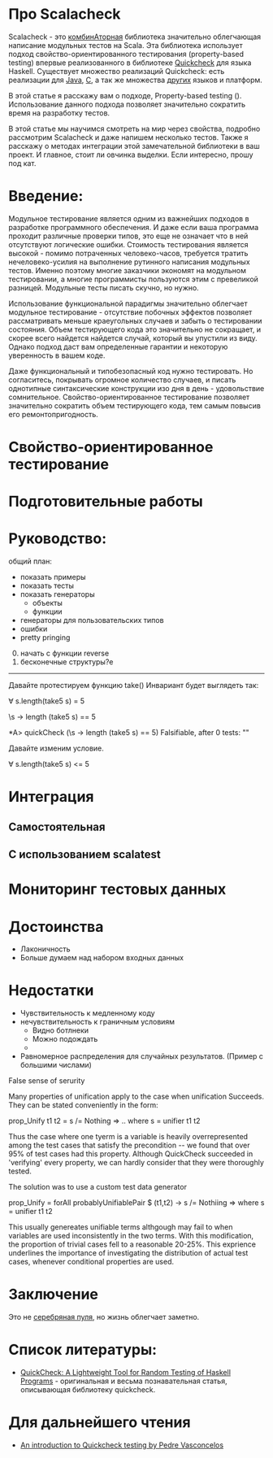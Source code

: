 Про Scalacheck
==============

Scalacheck - это [комбинАторная](combinator-library) библиотека значительно облегчающая написание модульных тестов
на Scala. Эта библиотека использует подход свойство-ориентированного тестирования (property-based testing) впервые
реализованного в библиотеке [Quickcheck](quickcheck-intro) для языка Haskell.
Существует множество реализаций Quickcheck: есть реализации для [Java](quickcheck-java), [C](quickcheck-c), а так
же множества [других](quickcheck-wiki) языков и платформ.


В этой статье я расскажу вам о подходе, Property-based testing ().
Использование данного подхода позволяет значительно сократить время на разработку тестов.

В этой статье мы научимся смотреть на мир через свойства, подробно рассмотрим Scalacheck и даже напишем несколько
тестов. Также я расскажу о методах интеграции этой замечательной библиотеки в ваш проект. И главное, стоит ли овчинка
выделки. Если интересно, прошу под кат.

[combinator-library]: https://en.wikipedia.org/wiki/Combinator_library
[quickcheck-wiki]: https://en.wikipedia.org/wiki/QuickCheck
[quickcheck-intro]: http://www.stuartgunter.org/intro-to-quickcheck/
[quickcheck-c]: https://github.com/silentbicycle/theft
[quickcheck-java]: https://github.com/pholser/junit-quickcheck/

<cut text="Читать про Scalacheck →">


# Введение:
Модульное тестирование является одним из важнейших подходов в разработке программного обеспечения. И даже если ваша
программа проходит различные проверки типов, это еще не означает что в ней отсутствуют логические ошибки. Стоимость
тестирования является высокой - помимо потраченных человеко-часов, требуется тратить нечеловеко-yсилия на выполнение
рутинного написания модульных тестов. Именно поэтому многие заказчики экономят на модульном тестировании, а многие
программисты пользуются этим с превеликой разницей. Модульные тесты писать скучно, но нужно.

Использование функциональной парадигмы значительно облегчает модульное тестирование - отсутствие побочных эффектов
позволяет рассматривать меньше краеугольных случаев и забыть о тестировании состояния. Объем тестирующего кода это
значительно не сокращает, и скорее всего найдется найдется случай, который вы упустили из виду. Однако подход даст
вам определенные гарантии и некоторую уверенность в вашем коде.

Даже функциональный и типобезопасный код нужно тестировать. Но согласитесь, покрывать огромное количество случаев,
и писать однотипные синтаксические конструкции изо дня в день - удовольствие сомнительное.
Свойство-ориентированное тестирование позволяет значительно сократить объем тестирующего кода, тем самым повысив
его ремонтопригодность.


# Cвойство-ориентированное тестирование



# Подготовительные работы




# Руководство:

общий план:
 - показать примеры
 - показать тесты
 - показать генераторы
     - объекты
     - функции
 - генераторы для пользовательских типов
 - ошибки
 - pretty pringing


0) начать с функции reverse
1) бесконечные структуры?е



----------------------

Давайте протестируем функцию take()
Инвариант будет выглядеть так:

∀ s.length(take5 s) = 5

\s -> length (take5 s) == 5

*A> quickCheck (\s -> length (take5 s) == 5)
Falsifiable, after 0 tests:
""

Давайте изменим условие.

∀ s.length(take5 s) <= 5


# Интеграция

## Самостоятельная


## С использованием scalatest


# Мониторинг тестовых данных





# Достоинства
 - Лаконичность
 - Больше думаем над набором входных данных

# Недостатки
 - Чувствительность к медленному коду
 - нечувствительность к граничным условиям
    - Видно ботлнеки
    - Можно подождать
    -
 - Равномерное распределения для случайных результатов. (Пример с большими числами)

  False sense of serurity

  Many properties of unification apply to the case when unification Succeeds. They can be stated conveniently in
  the form:

  prop_Unify t1 t2 = s /= Nothing => ..
    where s = unifier t1 t2

  Thus the case where one tyerm is a variable is heavily overrepresented
  among the test cases that satisfy the precondition -- we found that over 95% of
  test cases had this property. Although QuickCheck succeeded in 'verifying' every
  property, we can hardly consider that they were thoroughly tested.

  The solution was to use a custom test data generator

  prop_Unify =
    forAll probablyUnifiablePair $ \(t1,t2) ->
      s /= Nothiing =>
    where s = unifier t1 t2

  This usually genereates unifiable terms althgough may fail to when variables are used inconsistently
  in the two terms. With this modification, the proportion of trivial cases fell to a reasonable 20-25%.
  This exprience underlines the importance of investigating the distribution of actual test cases, whenever conditional
  properties are used.


# Заключение
Это не [серебряная пуля](no-silver-bullet), но жизнь облегчает заметно.

[no-silver-bullet]: bit.ly/1TxQkJc




# Список литературы:
  - [QuickCheck: A Lightweight Tool for Random Testing of Haskell Programs](ClaessenAndHughes) - оригинальная и весьма
  познавательная статья, описывающая библиотеку quickcheck.

# Для дальнейшего чтения
  - [An introduction to Quickcheck testing by Pedre Vasconcelos](Pedro-Vasconcelos)


[ClaessenAndHughes]: http://www.eecs.northwestern.edu/~robby/courses/395-495-2009-fall/quick.pdf
[PedroVasconcelos]: https://www.schoolofhaskell.com/user/pbv/an-introduction-to-quickcheck-testing

